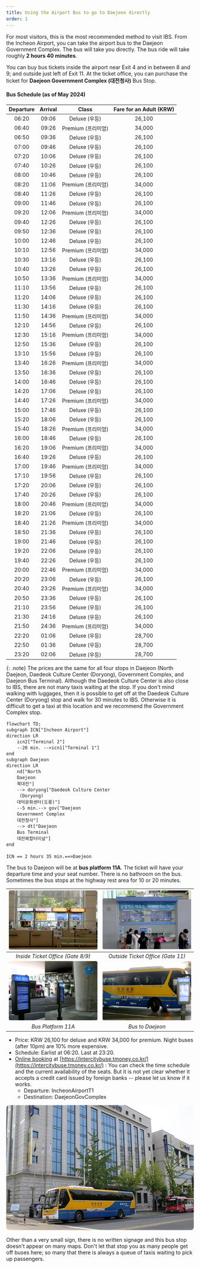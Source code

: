 ```yaml
---
title: Using the Airport Bus to go to Daejeon directly
order: 1
---
```


For most visitors, this is the most recommended method to visit IBS.
From the Incheon Airport, you can take the airport bus to the Daejeon Government Complex. The bus will take you directly. The bus ride will take roughly **2 hours 40 minutes**.

You can buy bus tickets inside the airport near Exit 4 and in between 8 and 9; and outside just left of Exit 11.
At the ticket office, you can purchase the ticket for **Daejeon Government Complex (대전청사)** Bus Stop. 


#### Bus Schedule (as of May 2024)

|	Departure	|	Arrival	|	Class	|	Fare for an Adult	(KRW)|
|  :--:	|	:--:	|	:--:	|	:--:	|
|	06:20	|	09:06	|	Deluxe (우등)	|26,100	|
|	06:40	|	09:26	|	Premium (프리미엄)	|34,000	|
|	06:50	|	09:36	|	Deluxe (우등)	|26,100	|
|	07:00	|	09:46	|	Deluxe (우등)	|26,100	|
|	07:20	|	10:06	|	Deluxe (우등)	|26,100	|
|	07:40	|	10:26	|	Deluxe (우등)	|26,100	|
|	08:00	|	10:46	|	Deluxe (우등)	|26,100	|
|	08:20	|	11:06	|	Premium (프리미엄)	|34,000	|
|	08:40	|	11:26	|	Deluxe (우등)	|26,100	|
|	09:00	|	11:46	|	Deluxe (우등)	|26,100	|
|	09:20	|	12:06	|	Premium (프리미엄)	|34,000	|
|	09:40	|	12:26	|	Deluxe (우등)	|26,100	|
|	09:50	|	12:36	|	Deluxe (우등)	|26,100	|
|	10:00	|	12:46	|	Deluxe (우등)	|26,100	|
|	10:10	|	12:56	|	Premium (프리미엄)	|34,000	|
|	10:30	|	13:16	|	Deluxe (우등)	|26,100	|
|	10:40	|	13:26	|	Deluxe (우등)	|26,100	|
|	10:50	|	13:36	|	Premium (프리미엄)	|34,000	|
|	11:10	|	13:56	|	Deluxe (우등)	|26,100	|
|	11:20	|	14:06	|	Deluxe (우등)	|26,100	|
|	11:30	|	14:16	|	Deluxe (우등)	|26,100	|
|	11:50	|	14:36	|	Premium (프리미엄)	|34,000	|
|	12:10	|	14:56	|	Deluxe (우등)	|26,100	|
|	12:30	|	15:16	|	Premium (프리미엄)	|34,000	|
|	12:50	|	15:36	|	Deluxe (우등)	|26,100	|
|	13:10	|	15:56	|	Deluxe (우등)	|26,100	|
|	13:40	|	16:26	|	Premium (프리미엄)	|34,000	|
|	13:50	|	16:36	|	Deluxe (우등)	|26,100	|
|	14:00	|	16:46	|	Deluxe (우등)	|26,100	|
|	14:20	|	17:06	|	Deluxe (우등)	|26,100	|
|	14:40	|	17:26	|	Premium (프리미엄)	|34,000	|
|	15:00	|	17:46	|	Deluxe (우등)	|26,100	|
|	15:20	|	18:06	|	Deluxe (우등)	|26,100	|
|	15:40	|	18:26	|	Premium (프리미엄)	|34,000	|
|	16:00	|	18:46	|	Deluxe (우등)	|26,100	|
|	16:20	|	19:06	|	Premium (프리미엄)	|34,000	|
|	16:40	|	19:26	|	Deluxe (우등)	|26,100	|
|	17:00	|	19:46	|	Premium (프리미엄)	|34,000	|
|	17:10	|	19:56	|	Deluxe (우등)	|26,100	|
|	17:20	|	20:06	|	Deluxe (우등)	|26,100	|
|	17:40	|	20:26	|	Deluxe (우등)	|26,100	|
|	18:00	|	20:46	|	Premium (프리미엄)	|34,000	|
|	18:20	|	21:06	|	Deluxe (우등)	|26,100	|
|	18:40	|	21:26	|	Premium (프리미엄)	|34,000	|
|	18:50	|	21:36	|	Deluxe (우등)	|26,100	|
|	19:00	|	21:46	|	Deluxe (우등)	|26,100	|
|	19:20	|	22:06	|	Deluxe (우등)	|26,100	|
|	19:40	|	22:26	|	Deluxe (우등)	|26,100	|
|	20:00	|	22:46	|	Premium (프리미엄)	|34,000	|
|	20:20	|	23:06	|	Deluxe (우등)	|26,100	|
|	20:40	|	23:26	|	Premium (프리미엄)	|34,000	|
|	20:50	|	23:36	|	Deluxe (우등)	|26,100	|
|	21:10	|	23:56	|	Deluxe (우등)	|26,100	|
|	21:30	|	24:16	|	Deluxe (우등)	|26,100	|
|	21:50	|	24:36	|	Premium (프리미엄)	|34,000	|
|	22:20	|	01:06	|	Deluxe (우등)	|28,700 	|
|	22:50	|	01:36	|	Deluxe (우등)	|28,700 	|
|	23:20	|	02:06	|	Deluxe (우등)	|28,700 	|


{: .note}
The prices are the same for all four stops in Daejeon (North Daejeon, Daedeok Culture Center
     (Doryong), Government Complex, and Daejeon Bus Terminal). Although the Daedeok Culture Center is also close to IBS, there are not many taxis waiting at the stop. 
     If you don't mind walking with luggages, 
     then it is possible to get off at the Daedeok Culture Center (Doryong) stop and walk for 30 minutes to IBS.
     Otherwise it is difficult to get a taxi at this location and we recommend the Government Complex stop.

```mermaid
flowchart TD;
subgraph ICN["Incheon Airport"]
direction LR
    icn2["Terminal 2"]  
    --20 min. -->icn1["Terminal 1"]
end
subgraph Daejeon
direction LR
    nd["North 
    Daejeon
    북대전"]
    --> doryong["Daedeok Culture Center
     (Doryong)
    대덕문화센터(도룡)"]
    --5 min.--> gov["Daejeon 
    Government Complex
    대전청사"]
    --> dt["Daejeon 
    Bus Terminal
    대전복합터미널"]
end

ICN == 2 hours 35 min.==>Daejeon
```





The bus to Daejeon will be at **bus platform 11A**.
The ticket will have your departure time and your seat number.
There is no bathroom on the bus. Sometimes the bus stops at the highway rest area for 10 or 20 minutes.

|![Inside Ticket Office (Gate 8/9)](/assets/images/icn-ticket-inside.jpg)|![Outside Ticket Office (Gate 11)](/assets/images/icn-ticket-outside.jpg)|
|:--:|:--:|
|*Inside Ticket Office (Gate 8/9)*|*Outside Ticket Office (Gate 11)*|
|![Bus Platform 11A](/assets/images/icn-t1-platform.jpg)|![Bus](/assets/images/icn-bus.jpg)|
|*Bus Platform 11A*|*Bus to Daejeon*|



- Price: KRW 26,100 for deluxe and KRW 34,000 for premium. Night buses (after 10pm) are 10% more expensive.
- Schedule: Earlist at 06:20. Last at 23:20.
- [Online booking](https://intercitybuse.tmoney.co.kr/) at [https://intercitybuse.tmoney.co.kr/](https://intercitybuse.tmoney.co.kr/) :  You can check the time schedule and the current availability of the seats. But it is not yet clear whether it accepts a credit card issued by foreign banks -- please let us know if it works.
  - Departure: IncheonAirportT1
  - Destination: DaejeonGovComplex

![Daejeon Government Complex (대전청사) Bus Stop](/assets/images/govcomplexstop.jpg)

Other than a very small sign, there is no written signage and this bus stop doesn't appear on many maps. Don't let that stop you as many people get off buses here; so many that there is always a queue of taxis waiting to pick up passengers.
